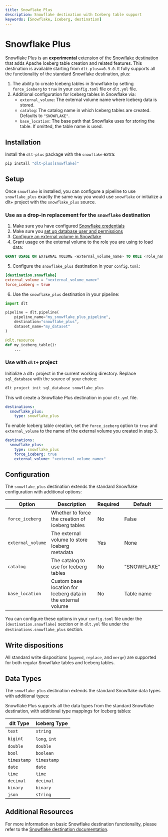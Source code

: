 ```yaml
---
title: Snowflake Plus
description: Snowflake destination with Iceberg table support
keywords: [Snowflake, Iceberg, destination]
---
```


# Snowflake Plus

Snowflake Plus is an **experimental** extension of the [Snowflake destination](../../dlt-ecosystem/destinations/snowflake.md) that adds Apache Iceberg table creation and related features.
This destination is available starting from `dlt-plus==0.9.0`. It fully supports all the functionality of the standard Snowflake destination, plus:

1. The ability to create Iceberg tables in Snowflake by setting `force_iceberg` to `true` in your `config.toml` file or `dlt.yml` file.
2. Additional configuration for Iceberg tables in Snowflake via:
   - `external_volume`: The external volume name where Iceberg data is stored.
   - `catalog`: The catalog name in which Iceberg tables are created. Defaults to `"SNOWFLAKE"`.
   - `base_location`: The base path that Snowflake uses for storing the table. If omitted, the table name is used.

## Installation

Install the `dlt-plus` package with the `snowflake` extra:

```sh
pip install "dlt-plus[snowflake]"
```

## Setup

Once `snowflake` is installed, you can configure a pipeline to use `snowflake_plus` exactly the same way you would use `snowflake` or initialize a dlt+ project with the `snowflake_plus` source.

### Use as a drop-in replacement for the `snowflake` destination

1. Make sure you have configured [Snowflake credentials](../../dlt-ecosystem/destinations/snowflake#setup-guide)
2. Make sure you [set up database user and permissions](../../dlt-ecosystem/destinations/snowflake#set-up-the-database-user-and-permissions)
3. [Configure an external volume in Snowflake](https://docs.snowflake.com/en/user-guide/tables-iceberg-configure-external-volume)
4. Grant usage on the external volume to the role you are using to load data:

```sql
GRANT USAGE ON EXTERNAL VOLUME <external_volume_name> TO ROLE <role_name>;
```

5. Configure the `snowflake_plus` destination in your `config.toml`:

```toml
[destination.snowflake]
external_volume = "<external_volume_name>"
force_iceberg = true
```

6. Use the `snowflake_plus` destination in your pipeline:

```python
import dlt

pipeline = dlt.pipeline(
    pipeline_name="my_snowflake_plus_pipeline",
    destination="snowflake_plus",
    dataset_name="my_dataset"
)

@dlt.resource
def my_iceberg_table():
    ...
```

### Use with `dlt+` project

Initialize a dlt+ project in the current working directory. Replace `sql_database` with the source of your choice:

```sh
dlt project init sql_database snowflake_plus
```

This will create a Snowflake Plus destination in your `dlt.yml` file.

```yaml
destinations:
  snowflake_plus:
    type: snowflake_plus
```

To enable Iceberg table creation, set the `force_iceberg` option to `true` and `external_volume` to the name of the external volume you created in step 3.

```yaml
destinations:
  snowflake_plus:
    type: snowflake_plus
    force_iceberg: true
    external_volume: "<external_volume_name>"
```

## Configuration

The `snowflake_plus` destination extends the standard Snowflake configuration with additional options:

| Option | Description | Required | Default |
|--------|-------------|----------|---------|
| `force_iceberg` | Whether to force the creation of Iceberg tables | No | False |
| `external_volume` | The external volume to store Iceberg metadata | Yes | None |
| `catalog` | The catalog to use for Iceberg tables | No | "SNOWFLAKE" |
| `base_location` | Custom base location for Iceberg data in the external volume | No | Table name |

You can configure these options in your `config.toml` file under the `[destination.snowflake]` section or in `dlt.yml` file under the `destinations.snowflake_plus` section.

## Write dispositions

All standard write dispositions (`append`, `replace`, and `merge`) are supported for both regular Snowflake tables and Iceberg tables.

## Data Types

The `snowflake_plus` destination extends the standard Snowflake data types with additional types:

Snowflake Plus supports all the data types from the standard Snowflake destination, with additional type mappings for Iceberg tables:

| dlt Type | Iceberg Type |
|----------|--------------|
| `text` | `string` |
| `bigint` | `long`, `int` |
| `double` | `double` |
| `bool` | `boolean` |
| `timestamp` | `timestamp` |
| `date` | `date` |
| `time` | `time` |
| `decimal` | `decimal` |
| `binary` | `binary` |
| `json` | `string` |

## Additional Resources

For more information on basic Snowflake destination functionality, please refer to the [Snowflake destination documentation](../../dlt-ecosystem/destinations/snowflake.md).
